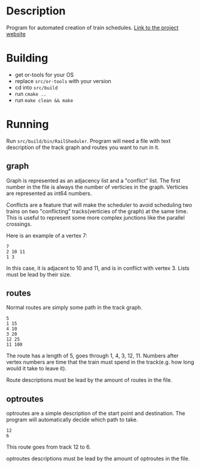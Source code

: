 # Description
Program for automated creation of train schedules.
[Link to the project website](https://www.st.fmph.uniba.sk/~kovalov3/)

# Building

- get or-tools for your OS
- replace `src/or-tools` with your version
- cd into `src/build`
- run `cmake ..`
- run `make clean && make`

# Running
Run `src/build/bin/RailSheduler`.
Program will need a file with text description of the track graph and routes you want to run in it.

## graph
Graph is represented as an adjacency list and a "conflict" list. The first number in the file is always the number of verticies in the graph. Verticies are represented as int64 numbers.

Conflicts are a feature that will make the scheduler to avoid scheduling two trains on two "conflicting" tracks(verticies of the graph) at the same time. This is useful to represent some more complex junctions like the parallel crossings.

Here is an example of a vertex 7:

```
7
2 10 11
1 3
```

In this case, it is adjacent to 10 and 11, and is in conflict with vertex 3. Lists must be lead by their size.

## routes
Normal routes are simply some path in the track graph.

```
5 
1 15
4 10
3 20
12 25
11 100
```
The route has a length of 5, goes through 1, 4, 3, 12, 11. Numbers after vertex numbers are time that the train must spend in the track(e.g. how long would it take to leave it).

Route descriptions must be lead by the amount of routes in the file.

## optroutes

optroutes are a simple description of the start point and destination. The program will automatically decide which path to take.

```
12
6 
```
This route goes from track 12 to 6.

optroutes descriptions must be lead by the amount of optroutes in the file.
